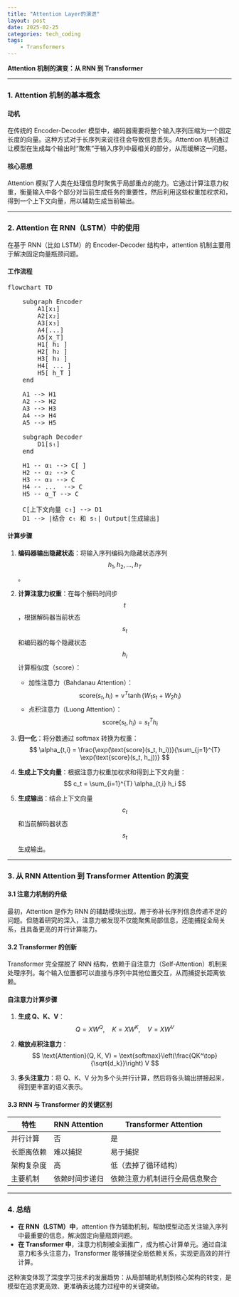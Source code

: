 ```yaml
---
title: "Attention Layer的演进"
layout: post
date: 2025-02-25
categories: tech_coding
tags:
    - Transformers
---
```



**Attention 机制的演变：从 RNN 到 Transformer**

---

### **1. Attention 机制的基本概念**

#### **动机**

在传统的 Encoder-Decoder 模型中，编码器需要将整个输入序列压缩为一个固定长度的向量。这种方式对于长序列来说往往会导致信息丢失。Attention 机制通过让模型在生成每个输出时“聚焦”于输入序列中最相关的部分，从而缓解这一问题。

#### **核心思想**

Attention 模拟了人类在处理信息时聚焦于局部重点的能力。它通过计算注意力权重，衡量输入中各个部分对当前生成任务的重要性，然后利用这些权重加权求和，得到一个上下文向量，用以辅助生成当前输出。

---

### **2. Attention 在 RNN（LSTM）中的使用**

在基于 RNN（比如 LSTM）的 Encoder-Decoder 结构中，attention 机制主要用于解决固定向量瓶颈问题。

#### **工作流程**

<pre class="mermaid">
flowchart TD

    subgraph Encoder
        A1[x₁]
        A2[x₂]
        A3[x₃]
        A4[...]
        A5[x_T]
        H1[ h₁ ]
        H2[ h₂ ]
        H3[ h₃ ]
        H4[ ... ]
        H5[ h_T ]
    end

    A1 --> H1
    A2 --> H2
    A3 --> H3
    A4 --> H4
    A5 --> H5

    subgraph Decoder
        D1[sₜ]
    end

    H1 -- α₁ --> C[ ]
    H2 -- α₂ --> C
    H3 -- α₃ --> C
    H4 -- ...  --> C
    H5 -- α_T --> C

    C[上下文向量 cₜ] --> D1
    D1 --> |结合 cₜ 和 sₜ| Output[生成输出]
</pre>

#### **计算步骤**
1. **编码器输出隐藏状态**：将输入序列编码为隐藏状态序列 $$h_1, h_2, \dots, h_T$$。

2. **计算注意力权重**：在每个解码时间步 $$t$$，根据解码器当前状态 $$s_t$$ 和编码器的每个隐藏状态 $$h_i$$ 计算相似度（score）：
   - 加性注意力（Bahdanau Attention）：
     $$
     \text{score}(s_t, h_i) = \text{v}^T \tanh(W_1 s_t + W_2 h_i)
     $$
   - 点积注意力（Luong Attention）：
     $$
     \text{score}(s_t, h_i) = s_t^T h_i
     $$

3. **归一化**：将分数通过 softmax 转换为权重：
   $$
   \alpha_{t,i} = \frac{\exp(\text{score}(s_t, h_i))}{\sum_{j=1}^{T} \exp(\text{score}(s_t, h_j))}
   $$

4. **生成上下文向量**：根据注意力权重加权求和得到上下文向量：
   $$
   c_t = \sum_{i=1}^{T} \alpha_{t,i} h_i
   $$

5. **生成输出**：结合上下文向量 $$c_t$$ 和当前解码器状态 $$s_t$$ 生成输出。

---

### **3. 从 RNN Attention 到 Transformer Attention 的演变**

#### **3.1 注意力机制的升级**

最初，Attention 是作为 RNN 的辅助模块出现，用于弥补长序列信息传递不足的问题。但随着研究的深入，注意力被发现不仅能聚焦局部信息，还能捕捉全局关系，且具备更高的并行计算能力。

#### **3.2 Transformer 的创新**

Transformer 完全摆脱了 RNN 结构，依赖于自注意力（Self-Attention）机制来处理序列。每个输入位置都可以直接与序列中其他位置交互，从而捕捉长距离依赖。



#### **自注意力计算步骤**

1. **生成 Q、K、V**：
   $$
   Q = XW^Q, \quad K = XW^K, \quad V = XW^V
   $$

2. **缩放点积注意力**：
   $$
   \text{Attention}(Q, K, V) = \text{softmax}\left(\frac{QK^\top}{\sqrt{d_k}}\right) V
   $$

3. **多头注意力**：将 Q、K、V 分为多个头并行计算，然后将各头输出拼接起来，得到更丰富的语义表示。

#### **3.3 RNN 与 Transformer 的关键区别**

| 特性          | RNN Attention                    | Transformer Attention             |
|---------------|----------------------------------|-----------------------------------|
| 并行计算      | 否                               | 是                                |
| 长距离依赖    | 难以捕捉                          | 易于捕捉                           |
| 架构复杂度    | 高                               | 低（去掉了循环结构）              |
| 主要机制      | 依赖时间步递归                   | 依赖注意力机制进行全局信息聚合      |

---

### **4. 总结**

- **在 RNN（LSTM）中**，attention 作为辅助机制，帮助模型动态关注输入序列中最重要的信息，解决固定向量瓶颈问题。
- **在 Transformer 中**，注意力机制被全面推广，成为核心计算单元。通过自注意力和多头注意力，Transformer 能够捕捉全局依赖关系，实现更高效的并行计算。

这种演变体现了深度学习技术的发展趋势：从局部辅助机制到核心架构的转变，是模型在追求更高效、更准确表达能力过程中的关键突破。




